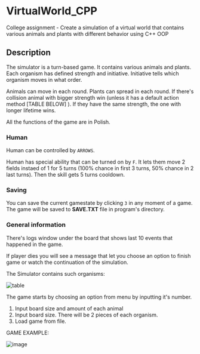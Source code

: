 # VirtualWorld_CPP
College assignment - Create a simulation of a virtual world that contains various animals and plants with different behavior using C++ OOP


## Description

The simulator is a turn-based game. It contains various animals and plants. Each organism has defined strength and initiative.
Initiative tells which organism moves in what order. 

Animals can move in each round. Plants can spread in each round. If there's collision animal with bigger strength win (unless it has a default action method [TABLE BELOW] ). If they have the same strength, the one with longer lifetime wins.

All the functions of the game are in Polish.

### Human
Human can be controlled by `ARROWS`.

Human has special ability that can be turned on by `F`. It lets them move 2 fields instaed of 1 for 5 turns (100% chance in first 3 turns, 50% chance in 2 last turns). Then the skill gets 5 turns cooldown.

### Saving

You can save the current gamestate by clicking `3` in any moment of a game. The game will be saved to **SAVE.TXT** file in program's directory.

### General information

There's logs window under the board that shows last 10 events that happened in the game.

If player dies you will see a message that let you choose an option to finish game or watch the continuation of the simulation.



The Simulator contains such organisms:

![table](https://user-images.githubusercontent.com/61662701/171057510-67440917-8e87-489e-9c4b-a2aa59f81381.png)

The game starts by choosing an option from menu by inputting it's number. 
1. Input board size and amount of each animal
2. Input board size. There will be 2 pieces of each organism.
3. Load game from file.


GAME EXAMPLE:

![image](https://user-images.githubusercontent.com/61662701/171059215-5685dda4-417f-4c5f-8a52-e46b123aedd5.png)





